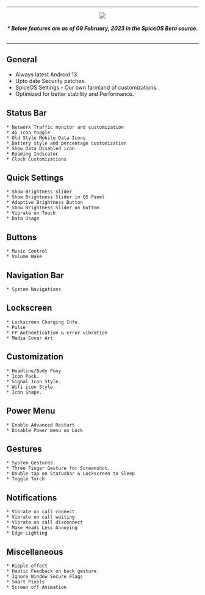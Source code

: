 <div align="center">
<hr>
<img src="https://github.com/SpiceOS/xda_template/blob/13/Banner/header.png?raw=true">
<br>
<br>
<strong><i>* Below features are as of 09 February, 2023 in the SpiceOS Beta source.</i></strong>
<br>
<br>
<hr>
</div>

General
----------
* Always latest Android 13.
* Upto date Security patches.
* SpiceOS Settings - Our own farmland of customizations.
* Optimized for better stability and Performance.

Status Bar
----------
    * Network Traffic monitor and customization
    * 4G icon toggle
    * Old Style Mobile Data Icons
    * Battery style and percentage customization
    * Show Data Disabled icon
    * Roaming Indicator
    * Clock Customizations

Quick Settings
----------
    * Show Brightness Slider
    * Show Brightness Slider in QS Panel
    * Adaptive Brightness Button
    * Show Brightness Slider on bottom
    * Vibrate on Touch
    * Data Usage

Buttons
----------
    * Music Control
    * Volume Wake

Navigation Bar
----------
    * System Navigations

Lockscreen
----------
    * Lockscreen Charging Info.
    * Pulse
    * FP Authentication & error vibration
    * Media Cover Art

Customization
----------
    * Headline/Body Fony
    * Icon Pack.
    * Signal Icon Style.
    * Wifi icon Style.
    * Icon Shape.

Power Menu
----------
    * Enable Advanced Restart
    * Disable Power menu on Lock

Gestures
----------
    * System Gestures.
    * Three Finger Gesture for Screenshot.
    * Double tap on Statusbar & Lockscreen to Sleep
    * Toggle Torch

Notifications
----------
    * Vibrate on call connect
    * Vibrate on call waiting
    * Vibrate on call disconnect
    * Make Heads Less Annoying
    * Edge Lighting

Miscellaneous
----------
    * Ripple effect
    * Haptic Feedback on back gesture.
    * Ignore Window Secure Flags
    * Smart Pixels
    * Screen off Animation

